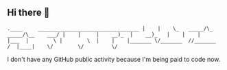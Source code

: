 ## Hi there 👋

`
        .____     _________________________________
        |    |    \_   _____/\_   _____/\__    ___/
        |    |     |    __)_  |    __)_   |    |   
        |    |___  |        \ |        \  |    |   
        |_______ \/_______  //_______  /  |____|   
                \/        \/         \/            
`


I don't have any GitHub public activity because I'm being paid to code now.
